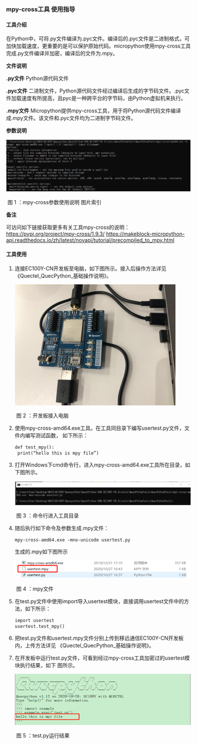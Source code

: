 ### mpy-cross工具 使用指导

#### **工具介绍**

在Python中，可将.py文件编译为.pyc文件。编译后的.pyc文件是二进制格式，可加快加载速度，更重要的是可以保护原始代码。micropython使用mpy-cross工具完成.py文件编译并加密，编译后的文件为.mpy。

**文件说明**

**.py文件**
Python源代码文件

**.pyc文件**
二进制文件，Python源代码文件经过编译后生成的字节码文件。.pyc文件加载速度有所提高，且pyc是一种跨平台的字节码，由Python虚拟机来执行。

**.mpy文件**
Micropython提供mpy-cross工具，用于将Python源代码文件编译成.mpy文件。该文件和.pyc文件均为二进制字节码文件。

**参数说明**

![](media/Quectel_Qp_mpy_cross_tools_how_to_use_01.jpg)

​														图 1 ：mpy-cross参数使用说明 图片索引

**备注**

可访问如下链接获取更多有关工具mpy-cross的说明：
https://pypi.org/project/mpy-cross/1.9.3/
https://makeblock-micropython-api.readthedocs.io/zh/latest/novapi/tutorial/precompiled_to_mpy.html

#### 工具使用

1. 连接EC100Y-CN开发板至电脑，如下图所示。接入后操作方法详见《Quectel_QuecPython_基础操作说明》。

   ![](media/Quectel_Qp_mpy_cross_tools_how_to_use_02.jpg)

   ​															图 2 ：开发板接入电脑

2. 使用mpy-cross-amd64.exe工具。在工具同目录下编写usertest.py文件，文件内编写测试函数，
   如下所示：

   ```
   def test_mpy():
   	print(“hello this is mpy file”)
   ```

   

3. 打开Windows下cmd命令行，进入mpy-cross-amd64.exe工具所在目录，如下图所示。

   ![](media/Quectel_Qp_mpy_cross_tools_how_to_use_03.jpg)

   ​														图 3 ：命令行进入工具目录



4. 随后执行如下命令及参数生成.mpy文件：

   ```
   mpy-cross-amd64.exe -mno-unicode usertest.py
   ```

   生成的.mpy如下图所示

   ![](media/Quectel_Qp_mpy_cross_tools_how_to_use_04.jpg)

   ​																	图 4 ：mpy文件

5. 在test.py文件中使用import导入usertest模块，直接调用usertest文件中的方法，如下所示：

   ```
   import usertest
   usertest.test_mpy()
   ```

   

6. 把test.py文件和usertest.mpy文件分别上传到移远通信EC100Y-CN开发板内，上传方法详见
   《Quectel_QuecPython_基础操作说明》。

   

7. 在开发板中运行test.py文件，可看到经过mpy-cross工具加密过的usertest模块执行结果，如下
   图所示。

   ![](media/Quectel_Qp_mpy_cross_tools_how_to_use_05.jpg)

   ​																图 5 ：test.py运行结果

